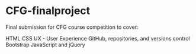 # CFG-finalproject

Final submission for CFG course competition to cover:

HTML
CSS
UX - User Experience
GitHub, repositories, and versions control
Bootstrap
JavaScript and jQuery
